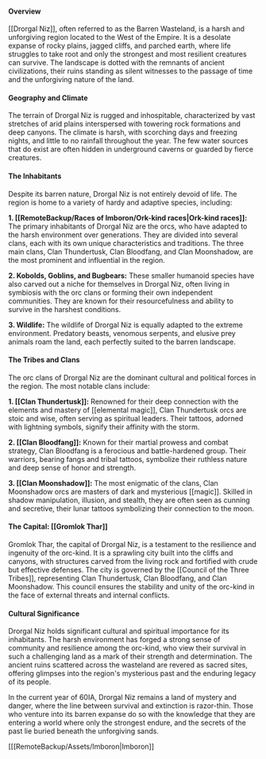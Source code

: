 #### Overview

[[Drorgal Niz]], often referred to as the Barren Wasteland, is a harsh and unforgiving region located to the West of the Empire. It is a desolate expanse of rocky plains, jagged cliffs, and parched earth, where life struggles to take root and only the strongest and most resilient creatures can survive. The landscape is dotted with the remnants of ancient civilizations, their ruins standing as silent witnesses to the passage of time and the unforgiving nature of the land.

#### Geography and Climate

The terrain of Drorgal Niz is rugged and inhospitable, characterized by vast stretches of arid plains interspersed with towering rock formations and deep canyons. The climate is harsh, with scorching days and freezing nights, and little to no rainfall throughout the year. The few water sources that do exist are often hidden in underground caverns or guarded by fierce creatures.

#### The Inhabitants

Despite its barren nature, Drorgal Niz is not entirely devoid of life. The region is home to a variety of hardy and adaptive species, including:

**1. [[RemoteBackup/Races of Imboron/Ork-kind races|Ork-kind races]]:** The primary inhabitants of Drorgal Niz are the orcs, who have adapted to the harsh environment over generations. They are divided into several clans, each with its own unique characteristics and traditions. The three main clans, Clan Thundertusk, Clan Bloodfang, and Clan Moonshadow, are the most prominent and influential in the region.

**2. Kobolds, Goblins, and Bugbears:** These smaller humanoid species have also carved out a niche for themselves in Drorgal Niz, often living in symbiosis with the orc clans or forming their own independent communities. They are known for their resourcefulness and ability to survive in the harshest conditions.

**3. Wildlife:** The wildlife of Drorgal Niz is equally adapted to the extreme environment. Predatory beasts, venomous serpents, and elusive prey animals roam the land, each perfectly suited to the barren landscape.

#### The Tribes and Clans

The orc clans of Drorgal Niz are the dominant cultural and political forces in the region. The most notable clans include:

**1. [[Clan Thundertusk]]:** Renowned for their deep connection with the elements and mastery of [[elemental magic]], Clan Thundertusk orcs are stoic and wise, often serving as spiritual leaders. Their tattoos, adorned with lightning symbols, signify their affinity with the storm.

**2. [[Clan Bloodfang]]:** Known for their martial prowess and combat strategy, Clan Bloodfang is a ferocious and battle-hardened group. Their warriors, bearing fangs and tribal tattoos, symbolize their ruthless nature and deep sense of honor and strength.

**3. [[Clan Moonshadow]]:** The most enigmatic of the clans, Clan Moonshadow orcs are masters of dark and mysterious [[magic]]. Skilled in shadow manipulation, illusion, and stealth, they are often seen as cunning and secretive, their lunar tattoos symbolizing their connection to the moon.

#### The Capital: [[Gromlok Thar]]

Gromlok Thar, the capital of Drorgal Niz, is a testament to the resilience and ingenuity of the orc-kind. It is a sprawling city built into the cliffs and canyons, with structures carved from the living rock and fortified with crude but effective defenses. The city is governed by the [[Council of the Three Tribes]], representing Clan Thundertusk, Clan Bloodfang, and Clan Moonshadow. This council ensures the stability and unity of the orc-kind in the face of external threats and internal conflicts.

#### Cultural Significance

Drorgal Niz holds significant cultural and spiritual importance for its inhabitants. The harsh environment has forged a strong sense of community and resilience among the orc-kind, who view their survival in such a challenging land as a mark of their strength and determination. The ancient ruins scattered across the wasteland are revered as sacred sites, offering glimpses into the region's mysterious past and the enduring legacy of its people.

In the current year of 60IA, Drorgal Niz remains a land of mystery and danger, where the line between survival and extinction is razor-thin. Those who venture into its barren expanse do so with the knowledge that they are entering a world where only the strongest endure, and the secrets of the past lie buried beneath the unforgiving sands.








[[[RemoteBackup/Assets/Imboron|Imboron]]
